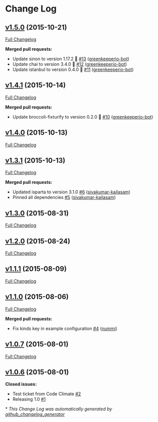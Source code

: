 # Change Log

## [v1.5.0](https://github.com/sivakumar-kailasam/broccoli-leasot/tree/v1.5.0) (2015-10-21)
[Full Changelog](https://github.com/sivakumar-kailasam/broccoli-leasot/compare/v1.4.1...v1.5.0)

**Merged pull requests:**

- Update sinon to version 1.17.2 🚀 [\#13](https://github.com/sivakumar-kailasam/broccoli-leasot/pull/13) ([greenkeeperio-bot](https://github.com/greenkeeperio-bot))
- Update chai to version 3.4.0 🚀 [\#12](https://github.com/sivakumar-kailasam/broccoli-leasot/pull/12) ([greenkeeperio-bot](https://github.com/greenkeeperio-bot))
- Update istanbul to version 0.4.0 🚀 [\#11](https://github.com/sivakumar-kailasam/broccoli-leasot/pull/11) ([greenkeeperio-bot](https://github.com/greenkeeperio-bot))

## [v1.4.1](https://github.com/sivakumar-kailasam/broccoli-leasot/tree/v1.4.1) (2015-10-14)
[Full Changelog](https://github.com/sivakumar-kailasam/broccoli-leasot/compare/v1.4.0...v1.4.1)

**Merged pull requests:**

- Update broccoli-fixturify to version 0.2.0 🚀 [\#10](https://github.com/sivakumar-kailasam/broccoli-leasot/pull/10) ([greenkeeperio-bot](https://github.com/greenkeeperio-bot))

## [v1.4.0](https://github.com/sivakumar-kailasam/broccoli-leasot/tree/v1.4.0) (2015-10-13)
[Full Changelog](https://github.com/sivakumar-kailasam/broccoli-leasot/compare/v1.3.1...v1.4.0)

## [v1.3.1](https://github.com/sivakumar-kailasam/broccoli-leasot/tree/v1.3.1) (2015-10-13)
[Full Changelog](https://github.com/sivakumar-kailasam/broccoli-leasot/compare/v1.3.0...v1.3.1)

**Merged pull requests:**

- Updated isparta to version 3.1.0 [\#6](https://github.com/sivakumar-kailasam/broccoli-leasot/pull/6) ([sivakumar-kailasam](https://github.com/sivakumar-kailasam))
- Pinned all dependencies [\#5](https://github.com/sivakumar-kailasam/broccoli-leasot/pull/5) ([sivakumar-kailasam](https://github.com/sivakumar-kailasam))

## [v1.3.0](https://github.com/sivakumar-kailasam/broccoli-leasot/tree/v1.3.0) (2015-08-31)
[Full Changelog](https://github.com/sivakumar-kailasam/broccoli-leasot/compare/v1.2.0...v1.3.0)

## [v1.2.0](https://github.com/sivakumar-kailasam/broccoli-leasot/tree/v1.2.0) (2015-08-24)
[Full Changelog](https://github.com/sivakumar-kailasam/broccoli-leasot/compare/v1.1.1...v1.2.0)

## [v1.1.1](https://github.com/sivakumar-kailasam/broccoli-leasot/tree/v1.1.1) (2015-08-09)
[Full Changelog](https://github.com/sivakumar-kailasam/broccoli-leasot/compare/v1.1.0...v1.1.1)

## [v1.1.0](https://github.com/sivakumar-kailasam/broccoli-leasot/tree/v1.1.0) (2015-08-06)
[Full Changelog](https://github.com/sivakumar-kailasam/broccoli-leasot/compare/v1.0.7...v1.1.0)

**Merged pull requests:**

- Fix kinds key in example configuration [\#4](https://github.com/sivakumar-kailasam/broccoli-leasot/pull/4) ([nummi](https://github.com/nummi))

## [v1.0.7](https://github.com/sivakumar-kailasam/broccoli-leasot/tree/v1.0.7) (2015-08-01)
[Full Changelog](https://github.com/sivakumar-kailasam/broccoli-leasot/compare/v1.0.6...v1.0.7)

## [v1.0.6](https://github.com/sivakumar-kailasam/broccoli-leasot/tree/v1.0.6) (2015-08-01)
**Closed issues:**

- Test ticket from Code Climate [\#2](https://github.com/sivakumar-kailasam/broccoli-leasot/issues/2)
- Releasing 1.0 [\#1](https://github.com/sivakumar-kailasam/broccoli-leasot/issues/1)



\* *This Change Log was automatically generated by [github_changelog_generator](https://github.com/skywinder/Github-Changelog-Generator)*
